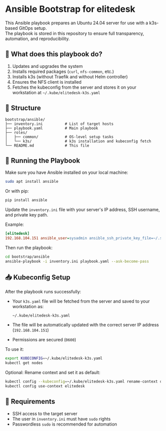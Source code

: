 # Ansible Bootstrap for elitedesk

This Ansible playbook prepares an Ubuntu 24.04 server for use with a k3s-based GitOps setup.  
The playbook is stored in this repository to ensure full transparency, automation, and reproducibility.

## 🧩 What does this playbook do?

1. Updates and upgrades the system
2. Installs required packages (`curl`, `nfs-common`, etc.)
3. Installs k3s (without Traefik and without Helm controller)
4. Ensures the NFS client is installed
5. Fetches the kubeconfig from the server and stores it on your workstation at `~/.kube/elitedesk-k3s.yaml`

## 📁 Structure

```
bootstrap/ansible/
├── inventory.ini          # List of target hosts
├── playbook.yaml          # Main playbook
├── roles/
│   ├── common/            # OS-level setup tasks
│   └── k3s/               # k3s installation and kubeconfig fetch
└── README.md              # This file
```

## 🚀 Running the Playbook

Make sure you have Ansible installed on your local machine:

```bash
sudo apt install ansible
```

Or with pip:

```bash
pip install ansible
```

Update the `inventory.ini` file with your server's IP address, SSH username, and private key path.

Example:

```ini
[elitedesk]
192.168.104.151 ansible_user=sysadmin ansible_ssh_private_key_file=~/.ssh/id_ed25519
```

Then run the playbook:

```bash
cd bootstrap/ansible
ansible-playbook -i inventory.ini playbook.yaml --ask-become-pass
```

## 📥 Kubeconfig Setup

After the playbook runs successfully:

- Your `k3s.yaml` file will be fetched from the server and saved to your workstation as:
  ```
  ~/.kube/elitedesk-k3s.yaml
  ```

- The file will be automatically updated with the correct server IP address (`192.168.104.151`)
- Permissions are secured (`0600`)

To use it:

```bash
export KUBECONFIG=~/.kube/elitedesk-k3s.yaml
kubectl get nodes
```

Optional: Rename context and set it as default:

```bash
kubectl config --kubeconfig=~/.kube/elitedesk-k3s.yaml rename-context default elitedesk
kubectl config use-context elitedesk
```

## 🔐 Requirements

- SSH access to the target server
- The user in `inventory.ini` must have `sudo` rights
- Passwordless `sudo` is recommended for automation

